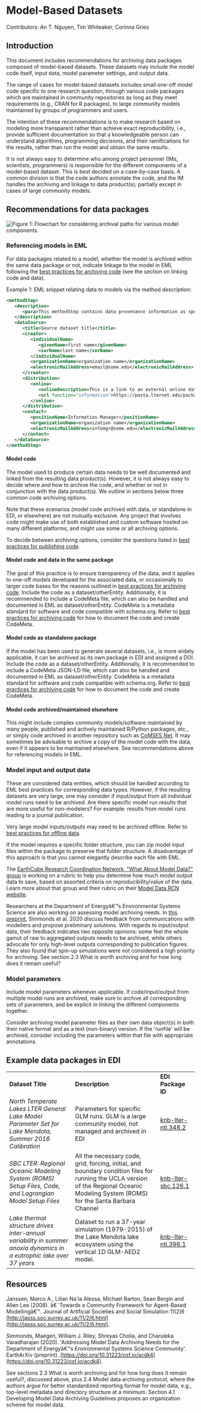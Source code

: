 # Model-Based Datasets

Contributors: An T. Nguyen, Tim Whiteaker, Corinna Gries

## Introduction

This document includes recommendations for archiving data packages composed of model-based datasets. These datasets may include the model code itself, input data, model parameter settings, and output data.

The range of cases for model-based datasets includes small one-off model code specific to one research question, through various code packages which are maintained in community repositories as long as they meet requirements (e.g., CRAN for R packages), to large community models maintained by groups of programmers and users.

The intention of these recommendations is to make research based on modeling more transparent rather than achieve exact reproducibility, i.e., provide sufficient documentation so that a knowledgeable person can understand algorithms, programming decisions, and their ramifications for the results, rather than run the model and obtain the same results.

It is not always easy to determine who among project personnel (IMs, scientists, programmers) is responsible for the different components of a model-based dataset. This is best decided on a case-by-case basis. A common division is that the code authors annotate the code, and the IM handles the archiving and linkage to data product(s); partially except in cases of large community models.

## Recommendations for data packages

![Figure 1: Flowchart for considering archival paths for various model components.](../images/model_datasets.png "model data management flowchart")

### Referencing models in EML

For data packages related to a model, whether the model is archived within the same data package or not, indicate linkage to the model in EML following the [best practices for archiving code](code.html) (see the section on linking code and data).

Example 1: EML snippet relating data to models via the method description:

```xml
<methodStep>
   <description>
      <para>This methodStep contains data provenance information as specified in the LTER EML Best Practices. Each dataSource element here lists entity-specific information and links to source data used in the creation of this derivative data package.</para>
   </description>
   <dataSource>
      <title>Source dataset title</title>
      <creator>
         <individualName>
            <givenName>first name</givenName>
            <surName>last name</surName>
         </individualName>
         <organizationName>organization name</organizationName>
         <electronicMailAddress>email@some.edu</electronicMailAddress>
      </creator>
      <distribution>
         <online>
            <onlineDescription>This is a link to an external online data resource (describe resource and repository location).</onlineDescription>
            <url function="information">https://pasta.lternet.edu/package/metadata/eml/knb-lter-ntl/80/2</url>
         </online>
      </distribution>
      <contact>
         <positionName>Information Manager</positionName>
         <organizationName>organization name</organizationName>
         <electronicMailAddress>infomgr@some.edu</electronicMailAddress>
      </contact>
   </dataSource>
</methodStep>
```

#### Model code

The model used to produce certain data needs to be well documented and linked from the resulting data product(s). However, it is not always easy to decide where and how to archive the code, and whether or not in conjunction with the data product(s). We outline in sections below three common code archiving options.

Note that these scenarios (model code archived with data, or standalone in EDI, or elsewhere) are not mutually exclusive. Any project that involves code might make use of both established and custom software hosted on many different platforms, and might use some or all archiving options.

To decide between archiving options, consider the questions listed in [best practices for publishing code](code.html).

#### Model code and data in the same package

The goal of this practice is to ensure transparency of the data, and it applies to one-off models developed for the associated data, or occasionally to larger code bases for the reasons outlined in [best practices for archiving code](code.html). Include the code as a dataset/otherEntity. Additionally, it is recommended to include a CodeMeta file, which can also be handled and documented in EML as dataset/otherEntity. CodeMeta is a metadata standard for software and code compatible with schema.org. Refer to [best practices for archiving code](code.html) for how to document the code and create CodeMeta.

#### Model code as standalone package

If the model has been used to generate several datasets, i.e., is more widely applicable, it can be archived as its own package in EDI and assigned a DOI. Include the code as a dataset/otherEntity. Additionally, it is recommended to include a CodeMeta JSON-LD file, which can also be handled and documented in EML as dataset/otherEntity. CodeMeta is a metadata standard for software and code compatible with schema.org. Refer to [best practices for archiving code](code.html) for how to document the code and create CodeMeta.

#### Model code archived/maintained elsewhere

This might include complex community models/software maintained by many people, published and actively maintained R/Python packages, etc., or simply code archived in another repository such as [CoMSES Net](https://www.comses.net/).   It may sometimes be advisable to archive a copy of the model code with the data, even if it appears to be maintained elsewhere. See recommendations above for referencing models in EML.

### Model input and output data

These are considered data entities, which should be handled according to EML best practices for corresponding data types. However, if the resulting datasets are very large, one may consider if input/output from all individual model runs need to be archived. Are there specific model run results that are more useful for non-modelers? For example: results from model runs leading to a journal publication.

Very large model inputs/outputs may need to be archived offline. Refer to [best practices for offline data](large-data-sets.html).

If the model requires a specific folder structure, you can zip model input files within the package to preserve that folder structure. A disadvantage of this approach is that you cannot elegantly describe each file with EML.

The [EarthCube Research Coordination Network, "What About Model Data?" group](https://modeldatarcn.github.io/#project-description) is working on a rubric to help you determine how much model output data to save, based on assorted criteria on reproducibility/value of the data.  Learn more about that group and their rubric on their [Model Data RCN website](https://modeldatarcn.github.io/).

Researchers at the Department of Energyâ€™s Environmental Systems Science are also working on assessing model archiving needs. In [this preprint](https://eartharxiv.org/repository/view/260/), Simmonds et al. 2020 discuss feedback from communications with modellers and propose preliminary solutions. With regards to input/output data, their feedback indicates two opposite opinions: some feel the whole gamut of raw to aggregated outputs needs to be archived, while others advocate for only high-level outputs corresponding to publication figures. They also found that spin-up simulations were not considered a high priority for archiving. See section 2.3 What is worth archiving and for how long does it remain useful?

### Model parameters

Include model parameters whenever applicable. If code/input/output from multiple model runs are archived, make sure to archive all corresponding sets of parameters, and be explicit in linking the different components together.

Consider archiving model parameter files as their own data object(s) in both their native format and as a text (non-binary) version. If the 'runfile' will be archived, consider including the parameters within that file with appropriate annotations.

## Example data packages in EDI

<table>
  <tr>
   <td><strong>Dataset Title</strong>
   </td>
   <td><strong>Description</strong>
   </td>
   <td><strong>EDI Package ID</strong>
   </td>
  </tr>
  <tr>
   <td><em>North Temperate Lakes LTER General Lake Model Parameter Set for Lake Mendota, Summer 2016 Calibration</em>
   </td>
   <td>Parameters for specific GLM runs. GLM is a large community model, not managed and archived in EDI
   </td>
   <td><a href="https://portal.edirepository.org/nis/mapbrowse?packageid=knb-lter-ntl.348.2">knb-lter-ntl.348.2</a>
   </td>
  </tr>
  <tr>
   <td><em>SBC LTER: Regional Oceanic Modeling System (ROMS) Setup Files, Code, and Lagrangian Model Setup Files</em>
   </td>
   <td>All the necessary code, grid, forcing, initial, and boundary condition files for running the UCLA version of the Regional Oceanic Modeling System (ROMS) for the Santa Barbara Channel
   </td>
   <td><a href="https://portal.edirepository.org/nis/mapbrowse?scope=knb-lter-sbc&identifier=126">knb-lter-sbc.126.1</a>
   </td>
  </tr>
  <tr>
   <td><em>Lake thermal structure drives inter-annual variability in summer anoxia dynamics in a eutrophic lake over 37 years</em>
   </td>
   <td>Dataset to run a 37-year simulation (1979-2015) of the Lake Mendota lake ecosystem using the vertical 1D GLM-AED2 model.
   </td>
   <td><a href="https://portal.edirepository.org/nis/mapbrowse?scope=knb-lter-ntl&identifier=396">knb-lter-ntl.396.1</a>
   </td>
  </tr>
</table>

## Resources

Janssen, Marco A., Lilian Na'ia Alessa, Michael Barton, Sean Bergin and Allen Lee (2008). â€˜Towards a Community Framework for Agent-Based Modellingâ€™. Journal of Artificial Societies and Social Simulation 11(2)6 [http://jasss.soc.surrey.ac.uk/11/2/6.html](http://jasss.soc.surrey.ac.uk/11/2/6.html).

Simmonds, Maegen, William J. Riley, Shreyas Cholia, and Charuleka Varadharajan (2020). 'Addressing Model Data Archiving Needs for the Department of Energyâ€™s Environmental Systems Science Community'. EarthArXiv (preprint). [https://doi.org/10.31223/osf.io/acdk4](https://doi.org/10.31223/osf.io/acdk4).

See sections 2.3 What is worth archiving and for how long does it remain useful?, discussed above, plus 2.4 Model data archiving protocol, where the authors argue for better standardized reporting format for model data, e.g., top-level metadata and directory structure at a minimum. Section 4.1 Developing Model Data Archiving Guidelines proposes an organization scheme for model data.  
